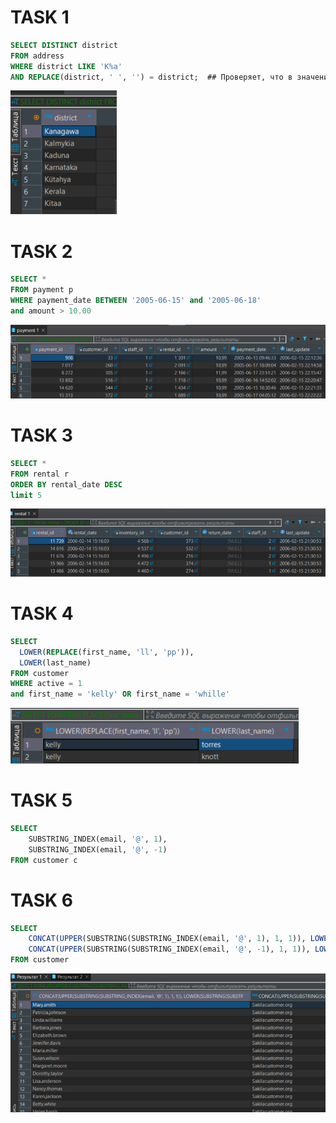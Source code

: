 # TASK 1
```sql
SELECT DISTINCT district
FROM address
WHERE district LIKE 'K%a'
AND REPLACE(district, ' ', '') = district;  ## Проверяет, что в значении district нет пробелов. Функция REPLACE удаляет все пробелы, и если результат остается таким же, это означает, что пробелов не было 
```

![](screenshots/1.png)

# TASK 2
```sql
SELECT *
FROM payment p 
WHERE payment_date BETWEEN '2005-06-15' and '2005-06-18'
and amount > 10.00
```

![](screenshots/2.png)

# TASK 3
```sql
SELECT *
FROM rental r 
ORDER BY rental_date DESC 
limit 5
```

![](screenshots/3.png)

# TASK 4
```sql
SELECT 
  LOWER(REPLACE(first_name, 'll', 'pp')),
  LOWER(last_name)
FROM customer
WHERE active = 1
and first_name = 'kelly' OR first_name = 'whille'
```

![](screenshots/4.png)

# TASK 5
```sql
SELECT 
	SUBSTRING_INDEX(email, '@', 1),
	SUBSTRING_INDEX(email, '@', -1)
FROM customer c
```

# TASK 6
```sql
SELECT 
	CONCAT(UPPER(SUBSTRING(SUBSTRING_INDEX(email, '@', 1), 1, 1)), LOWER(SUBSTRING(SUBSTRING_INDEX(email, '@', 1), 2))),
	CONCAT(UPPER(SUBSTRING(SUBSTRING_INDEX(email, '@', -1), 1, 1)), LOWER(SUBSTRING(SUBSTRING_INDEX(email, '@', -1), 2)))
FROM customer
```


![](screenshots/5.png)


